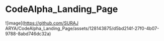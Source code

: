 # CodeAlpha_Landing_Page
![image](https://github.com/SURAJ ARYA/CodeAlpha_Landing_Page/assets/128143875/d5bd214f-27f0-4b07-9788-8abd746dc32a)
